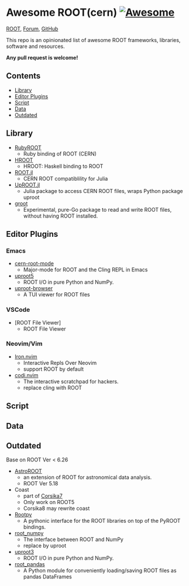 <!-- *********************************************************************** -->
<!--                                                                         -->
<!--                                                      :::      ::::::::  -->
<!-- README.md                                          :+:      :+:    :+:  -->
<!--                                                  +:+ +:+         +:+    -->
<!-- By: chenxu <chenxu@mail.ustc.edu.cn>           +#+  +:+       +#+       -->
<!--                                              +#+#+#+#+#+   +#+          -->
<!-- Created: 2025/01/07 06:07:19 by chenxu            #+#    #+#            -->
<!-- Updated: 2025/01/07 06:11:03 by chenxu           ###   ########.fr      -->
<!--                                                                         -->
<!-- *********************************************************************** -->
<!-- cspell:ignore cern astroroot rootpy numpy repl repls pythonic -->
<!-- LTeX: enabled=false -->

# Awesome ROOT(cern) [![Awesome](https://cdn.rawgit.com/sindresorhus/awesome/d7305f38d29fed78fa85652e3a63e154dd8e8829/media/badge.svg)](https://github.com/sindresorhus/awesome)

[ROOT](https://root.cern.ch/), [Forum](https://root-forum.cern.ch/), [GitHub](https://github.com/root-project/root)

This repo is an opinionated list of awesome ROOT frameworks, libraries, software and resources.

**Any pull request is welcome!**

## Contents

- [Library](#library)
- [Editor Plugins](#editor-plugins)
- [Script](#script)
- [Data](#data)
- [Outdated](#outdated)

## Library

* [RubyROOT](https://github.com/odakahirokazu/RubyROOT)
    - Ruby binding of ROOT (CERN)
* [HROOT](https://github.com/wavewave/HROOT)
    - HROOT: Haskell binding to ROOT
* [ROOT.jl](https://github.com/JuliaHEP/ROOT.jl)
    - CERN ROOT compatiblility for Julia
* [UpROOT.jl](https://github.com/JuliaHEP/UpROOT.jl)
    - Julia package to access CERN ROOT files, wraps Python package uproot
* [groot](https://pkg.go.dev/go-hep.org/x/hep/groot)
    - Experimental, pure-Go package to read and write ROOT files, without having ROOT installed.


## Editor Plugins

### Emacs

* [cern-root-mode](https://github.com/jaypmorgan/cern-root-mode)
    - Major-mode for ROOT and the Cling REPL in Emacs
* [uproot5](https://github.com/scikit-hep/uproot5)
    - ROOT I/O in pure Python and NumPy.
* [uproot-browser](https://github.com/scikit-hep/uproot-browser)
    - A TUI viewer for ROOT files

### VSCode

* [ROOT File Viewer]
  - ROOT File Viewer

### Neovim/Vim

* [Iron.nvim](https://github.com/Vigemus/iron.nvim)
  - Interactive Repls Over Neovim
  - support ROOT by default
* [codi.nvim](https://github.com/metakirby5/codi.vim)
  - The interactive scratchpad for hackers.
  - replace cling with ROOT

## Script

## Data

## Outdated

Base on ROOT Ver < 6.26

* [AstroROOT](https://www.isdc.unige.ch/astroroot/index)
    - an extension of ROOT for astronomical data analysis.
    - ROOT Ver 5.18
* Coast
    - part of [Corsika7](https://www.iap.kit.edu/corsika/99.php)
    - Only work on ROOT5
    - Corsika8 may rewrite coast
* [Rootpy](https://github.com/rootpy/rootpy)
    - A pythonic interface for the ROOT libraries on top of the PyROOT bindings.
* [root_numpy](https://github.com/scikit-hep/root_numpy)
    - The interface between ROOT and NumPy
    - replace by uproot
* [uproot3](https://github.com/scikit-hep/uproot3)
    - ROOT I/O in pure Python and NumPy.
* [root_pandas](https://github.com/scikit-hep/root_pandas)
    - A Python module for conveniently loading/saving ROOT files as pandas DataFrames
